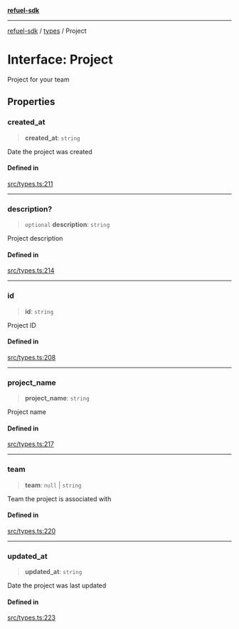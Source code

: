 [**refuel-sdk**](../../README.md)

***

[refuel-sdk](../../modules.md) / [types](../README.md) / Project

# Interface: Project

Project for your team

## Properties

### created\_at

> **created\_at**: `string`

Date the project was created

#### Defined in

[src/types.ts:211](https://github.com/refuel-ai/refuel-sdk/blob/992e715e614e75caa11e039ae8b03c5366ed7bea/src/types.ts#L211)

***

### description?

> `optional` **description**: `string`

Project description

#### Defined in

[src/types.ts:214](https://github.com/refuel-ai/refuel-sdk/blob/992e715e614e75caa11e039ae8b03c5366ed7bea/src/types.ts#L214)

***

### id

> **id**: `string`

Project ID

#### Defined in

[src/types.ts:208](https://github.com/refuel-ai/refuel-sdk/blob/992e715e614e75caa11e039ae8b03c5366ed7bea/src/types.ts#L208)

***

### project\_name

> **project\_name**: `string`

Project name

#### Defined in

[src/types.ts:217](https://github.com/refuel-ai/refuel-sdk/blob/992e715e614e75caa11e039ae8b03c5366ed7bea/src/types.ts#L217)

***

### team

> **team**: `null` \| `string`

Team the project is associated with

#### Defined in

[src/types.ts:220](https://github.com/refuel-ai/refuel-sdk/blob/992e715e614e75caa11e039ae8b03c5366ed7bea/src/types.ts#L220)

***

### updated\_at

> **updated\_at**: `string`

Date the project was last updated

#### Defined in

[src/types.ts:223](https://github.com/refuel-ai/refuel-sdk/blob/992e715e614e75caa11e039ae8b03c5366ed7bea/src/types.ts#L223)
